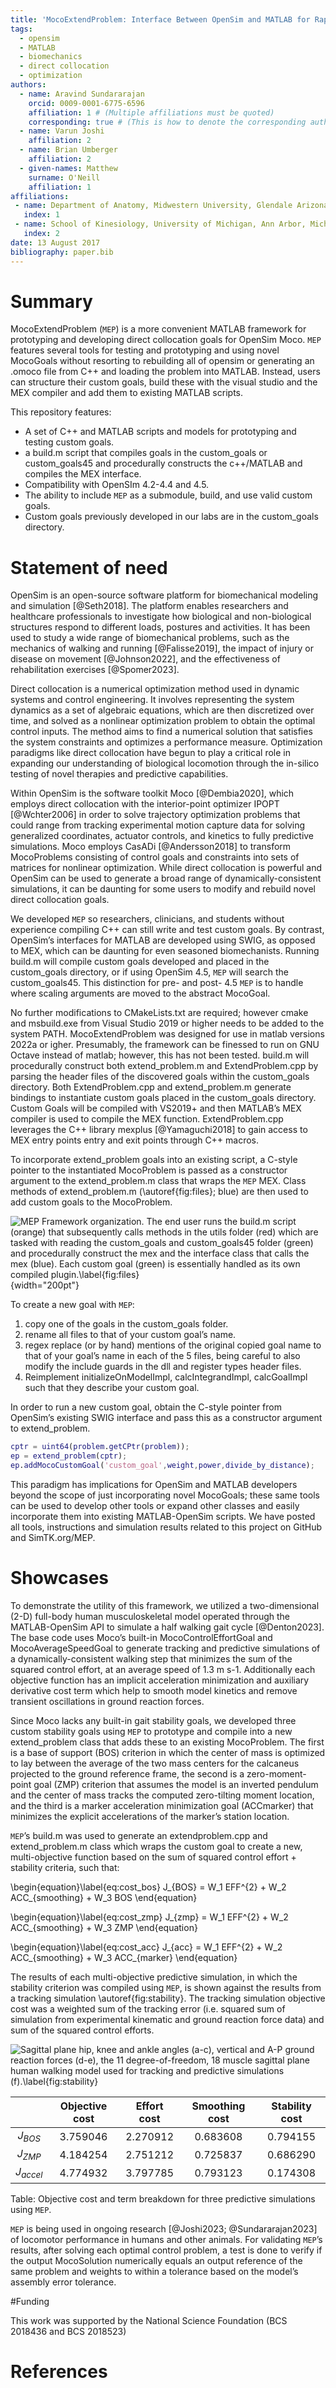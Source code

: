 ```yaml
---
title: 'MocoExtendProblem: Interface Between OpenSim and MATLAB for Rapidly Prototyping Direct Collocation Goals'
tags:
  - opensim
  - MATLAB
  - biomechanics
  - direct collocation
  - optimization
authors:
  - name: Aravind Sundararajan
    orcid: 0009-0001-6775-6596
    affiliation: 1 # (Multiple affiliations must be quoted)
	corresponding: true # (This is how to denote the corresponding author)
  - name: Varun Joshi
    affiliation: 2
  - name: Brian Umberger
    affiliation: 2
  - given-names: Matthew
    surname: O'Neill
    affiliation: 1
affiliations:
 - name: Department of Anatomy, Midwestern University, Glendale Arizona, USA
   index: 1
 - name: School of Kinesiology, University of Michigan, Ann Arbor, Michigan, USA
   index: 2
date: 13 August 2017
bibliography: paper.bib
---
```


# Summary

MocoExtendProblem (`MEP`) is a more convenient MATLAB framework for prototyping and 
developing direct collocation goals for OpenSim Moco. `MEP` features several tools 
for testing and prototyping and using novel MocoGoals without resorting to rebuilding 
all of opensim or generating an .omoco file from C++ and loading the problem into MATLAB. 
Instead, users can structure their custom goals, build these with the visual studio and 
the MEX compiler and add them to existing MATLAB scripts.

This repository features:

- A set of C++ and MATLAB scripts and models for prototyping and testing custom goals.
- a build.m script that compiles goals in the custom_goals or custom_goals45 and procedurally constructs the c++/MATLAB and compiles the MEX interface.
- Compatibility with OpenSIm 4.2-4.4  and 4.5.
- The ability to include `MEP` as a submodule, build, and use valid custom goals.
- Custom goals previously developed in our labs are in the custom_goals directory.


# Statement of need

OpenSim is an open-source software platform for biomechanical modeling and simulation [@Seth2018]. The platform enables researchers and healthcare professionals to investigate how biological and non-biological structures respond to different loads, postures and activities. It has been used to study a wide range of biomechanical problems, such as the mechanics of walking and running [@Falisse2019], the impact of injury or disease on movement [@Johnson2022], and the effectiveness of rehabilitation exercises [@Spomer2023]. 


Direct collocation is a numerical optimization method used in dynamic systems and control engineering. It involves representing the system dynamics as a set of algebraic equations, which are then discretized over time, and solved as a nonlinear optimization problem to obtain the optimal control inputs. The method aims to find a numerical solution that satisfies the system constraints and optimizes a performance measure. Optimization paradigms like direct collocation have begun to play a critical role in expanding our understanding of biological locomotion through the in-silico testing of novel therapies and predictive capabilities.  

Within OpenSim is the software toolkit Moco [@Dembia2020], which employs direct collocation with the interior-point optimizer IPOPT [@Wchter2006] in order to solve trajectory optimization problems that could range from tracking experimental motion capture data for solving generalized coordinates, actuator controls, and kinetics to fully predictive simulations. Moco employs CasADi [@Andersson2018] to transform MocoProblems consisting of control goals and constraints into sets of matrices for nonlinear optimization. While direct collocation is powerful and OpenSim can be used to generate a broad range of dynamically-consistent simulations, it can be daunting for some users to modify and rebuild novel direct collocation goals. 

We developed `MEP` so researchers, clinicians, and students without experience compiling C++ can still write and test custom goals. By contrast, OpenSim’s interfaces for MATLAB are developed using SWIG, as opposed to MEX, which can be daunting for even seasoned biomechanists. Running build.m will compile custom goals developed and placed in the custom_goals directory, or if using OpenSim 4.5, `MEP` will search the custom_goals45. This distinction for pre- and post- 4.5 `MEP` is to handle where scaling arguments are moved to the abstract MocoGoal.

No further modifications to CMakeLists.txt are required; however cmake and msbuild.exe from Visual Studio 2019 or higher needs to be added to the system PATH. MocoExtendProblem was designed for use in matlab versions 2022a or igher. Presumably, the framework can be finessed to run on GNU Octave instead of matlab; however, this has not been tested. build.m will procedurally construct both extend_problem.m and ExtendProblem.cpp by parsing the header files of the discovered goals within the custom_goals directory. Both ExtendProblem.cpp and extend_problem.m generate bindings to instantiate custom goals placed in the custom_goals directory. Custom Goals will be compiled with VS2019+ and then MATLAB’s MEX compiler is used to compile the MEX function. ExtendProblem.cpp leverages the C++ library mexplus [@Yamaguchi2018] to gain access to MEX entry points entry and exit points through C++  macros.


To incorporate extend_problem goals into an existing script, a C-style pointer to the instantiated MocoProblem is passed as a constructor argument to the extend_problem.m class that wraps the `MEP` MEX. Class methods of extend_problem.m (\autoref{fig:files}; blue) are then used to add custom goals to the MocoProblem. 

![`MEP` Framework organization. The end user runs the build.m script (orange) that subsequently calls methods in the utils folder (red) which are tasked with reading the custom_goals and custom_goals45 folder (green) and procedurally construct the mex and the interface class that calls the mex (blue). Each custom goal (green) is essentially handled as its own compiled plugin.\label{fig:files}](file_tree.png){width="200pt"}


To create a new goal with `MEP`: 

  1. copy one of the goals in the custom_goals folder.
  2. rename all files to that of your custom goal’s name.
  3. regex replace (or by hand) mentions of the original copied goal name to that of your goal’s name in each of the 5 files, being careful to also modify the include guards in the dll and register types header files.
  4. Reimplement initializeOnModelImpl, calcIntegrandImpl, calcGoalImpl such that they describe your custom goal.

In order to run a new custom goal, obtain the C-style pointer from OpenSim’s existing SWIG interface and pass this as a constructor argument to extend_problem.

```MATLAB
cptr = uint64(problem.getCPtr(problem));
ep = extend_problem(cptr);
ep.addMocoCustomGoal('custom_goal',weight,power,divide_by_distance);
```

This paradigm has implications for OpenSim and MATLAB developers beyond the scope of just incorporating novel MocoGoals; these same tools can be used to develop other tools or expand other classes and easily incorporate them into existing MATLAB-OpenSim scripts. We have posted all tools, instructions and simulation results related to this project on GitHub and SimTK.org/MEP. 

# Showcases

To demonstrate the utility of this framework, we utilized a two-dimensional (2-D) full-body human musculoskeletal model operated through the MATLAB-OpenSim API to simulate a half walking gait cycle [@Denton2023]. The base code uses Moco’s built-in MocoControlEffortGoal and MocoAverageSpeedGoal to generate tracking and predictive simulations of a dynamically-consistent walking step that minimizes the sum of the squared control effort, at an average speed of 1.3 m s-1. Additionally each objective function has an implicit acceleration minimization and auxiliary derivative cost term which help to smooth model kinetics and remove transient oscillations in ground reaction forces. 

Since Moco lacks any built-in gait stability goals, we developed three custom stability goals using `MEP` to prototype and compile into a new extend_problem class that adds these to an existing MocoProblem. The first is a base of support (BOS) criterion in  which the center of mass is optimized to lay between the average of the two mass centers for the calcaneus projected to the ground reference frame, the second is a zero-moment-point goal (ZMP) criterion that assumes the model is an inverted pendulum and the center of mass tracks the computed zero-tilting moment location, and the third is a marker acceleration minimization goal (ACCmarker) that minimizes the explicit accelerations of the marker’s station location.

`MEP`’s build.m was used to generate an extendproblem.cpp and extend_problem.m class which wraps the custom goal to create a new, multi-objective function based on the sum of squared control effort + stability criteria, such that: 

\begin{equation}\label{eq:cost_bos}
J_{BOS} = W_1 EFF^{2} + W_2 ACC_{smoothing} + W_3 BOS
\end{equation}

\begin{equation}\label{eq:cost_zmp}
J_{zmp} = W_1 EFF^{2} + W_2 ACC_{smoothing} + W_3 ZMP
\end{equation}

\begin{equation}\label{eq:cost_acc}
J_{acc} = W_1 EFF^{2} + W_2 ACC_{smoothing} + W_3 ACC_{marker}
\end{equation}

The results of each multi-objective predictive simulation, in which the stability criterion was compiled using `MEP`, is shown against the results from a tracking simulation \autoref{fig:stability}. The tracking simulation objective cost was a weighted sum of the tracking error (i.e. squared sum of simulation from experimental kinematic and ground reaction force data) and sum of the squared control efforts. 

![Sagittal plane hip, knee and ankle angles (a-c), vertical and A-P ground reaction forces (d-e), the 11 degree-of-freedom, 18 muscle sagittal plane human walking model used for tracking and predictive simulations (f).\label{fig:stability}](stability.png)

|             | Objective cost | Effort  cost | Smoothing cost | Stability  cost |
|:-----------:|:--------------:|:------------:|:--------------:|:---------------:|
|  $J_{BOS}$  |    3.759046    |   2.270912   |    0.683608    |     0.794155    |
|  $J_{ZMP}$  |    4.184254    |   2.751212   |    0.725837    |     0.686290    |
| $J_{accel}$ |    4.774932    |   3.797785   |    0.793123    |     0.174308    |

Table: Objective cost and term breakdown for three predictive simulations using `MEP`.

`MEP` is being used in ongoing research  [@Joshi2023; @Sundararajan2023] of locomotor performance in humans and other animals. For validating `MEP`’s results, after solving each optimal control problem, a test is done to verify if the output MocoSolution numerically equals an output reference of the same problem and weights to within a tolerance based on the model’s assembly error tolerance.

#Funding

This work was supported by the National Science Foundation (BCS 2018436 and BCS 2018523)

# References